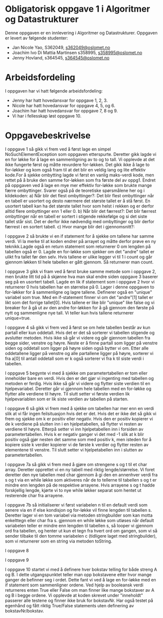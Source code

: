 # Obligatorisk oppgave 1 i Algoritmer og Datastrukturer

Denne oppgaven er en innlevering i Algoritmer og Datastrukturer. 
Oppgaven er levert av følgende studenter:
* Jan Nicole Yao, S362049, s362049@oslomet.no
* Joachim Ivo Di Mattia Martinsen s358995, s358995@oslomet.no
* Jenny Hovland, s364545, s364545@oslomet.no

# Arbeidsfordeling

I oppgaven har vi hatt følgende arbeidsfordeling:
* Jenny har hatt hovedansvar for oppgave 1, 2, 3.
* Nicole har hatt hovedansvar for oppgave 4, 5, og 6.
* Joachim har hatt hovedansvar for oppgave 7, 8 og 9. 
* Vi har i fellesskap løst oppgave 10. 

# Oppgavebeskrivelse

I oppgave 1 så gikk vi frem ved å først lage en simpel NoSuchElementException som oppgaven etterspurte.
Deretter gikk lagde vi en for løkke for å lage en sammenligning av to og to tall. Vi opplevde at det ikke fungerte først 
og måtte revurdere for-løkken. Det gikk ikke å lage to for-løkker og kom også fram til at det blir en veldig lang og 
lite effektiv kode.For å sjekke ombytting lagde vi først en vanlig maks-verdi kode, men rettet på å bruke den samme 
for-løkken som fra første del av oppg1. Endret på oppgaven ved å lage en mye mer effektiv for-løkke som brukte mange 
færre ombyttinger. Svarer også på de teoretiske spørsmålene her og i kildekoden:
a) Når blir det flest ombyttinger?: Det blir flest ombyttinger når en tabell er usortert og desto nærmere det største 
tallet er å stå først. En usortert tabell kan ha det største tallet hvor som helst i rekken og er derfor alltid 
flere ombyttinger enn 1 eller 0.
b) Når blir det færrest?: Det blir færrest ombyttinger når en tabell er sortert i stigende rekkefølge og si det 
siste tallet står sist. Det er derfor ikke nødvendig med ombyttinger og blir derfor færrest i en sortert tabell.
c) Hvor mange blir det i gjennomsnitt?: 

I oppgave 2 så brukte vi en if statement for å sjekke om tallene har samme verdi. Vi la merke til at koden endrer på 
arrayet og måtte derfor prøve en ny teknikk.Lagde også en return statement som returnerer 0 om lengden på tabellen 
også er 0. Lagde en for-løkke som sjekker om det "andre" tallet er ulikt fra tallet før den selv. Hvis tallene er ulike 
legger vi til 1 i count og går gjennom løkken til hele tabellen er gått gjennom. Så returnerer man count.

I oppgave 3 gikk vi fram ved å først bruke samme metode som i oppgave 2, men brukte litt tid på å skjønne hva man 
skal endre siden oppgave 3 baserer seg på en usortert tabell. Lagde en lik if statement som i oppgave 2 hvor vi 
returnerer 0 hvis tabellen har en størrelse på 0. Lager i denne oppgaven to for-løkker for å sammenligne og lagre 
tallene. Definerer også en "unique" variabel som true. Med en if-statement finner vi om det "andre"[1] tallet er likt 
som det forrige tallet[0]. Hvis tallene er like blir "unique" like false og vi breaker for å gå ut av den andre 
for-løkken for å gå gjennom den første på nytt og sammenligne nye tall. Vi teller kun hvis tallene returnerer 
unique=true.

I oppgave 4 så gikk vi frem ved å først se om hele tabellen består av kun partall eller kun oddetall. Hvis det
er det så sorterer vi tabellen stigende og avslutter metoden. Hvis ikke så går vi videre og går gjennom tabellen
fra begge sider, venstre og høyre. Neste er å finne partall som ligger på venstre siden og oddetall som ligger
på høyre siden også bytter vi om. Etter alle oddetallene ligger på venstre og alle partallene ligger på høyre,
sorterer vi fra a[0] til antall oddetall som er k også sorterer vi fra k til siste verdi i tabellen.

I oppgave 5 begynte vi med å sjekke om parametertabellen er tom eller inneholder bare en verdi. Hvis den er det
gjør vi ingenting med tabellen og metoden er ferdig. Hvis ikke så går vi videre og flytter siste verdien til en
hjelpevariabel. Deretter går vi gjennom hele tabellen med en for-løkke og flytter alle verdiene til høyre.
Til slutt setter vi første verdien lik hjelpevariablen som er lik siste verdien av tabellen på starten.

I oppgave 6 så gikk vi frem med å sjekke om tabellen har mer enn en verdi slik at vi får ingen feilsituasjon hvis
det er det. Hvis det er ikke det så gikk vi frem og sjekke om k er positiv eller negativ. Hvis den er positiv 
kopierer vi de k verdiene på slutten inn i en hjelpetabellen, så flytter vi resten av verdiene til høyre. Etterpå
setter vi inn hjelpetabellen inn i forsiden av parametertabellen. Hvis k er negativ ganger vi det med -1 slik at
k blir positiv også gjør nesten det samme som med positiv k, men isteden for å kopiere siste k verdier kopierer vi
de første k verdier og flytter resten av elementene til venstre. Til slutt setter vi hjelpetabellen inn i slutten
av parametertabellen.

I oppgave 7a så gikk vi frem med å gjøre om strengene s og t til et char array. Deretter opprettet vi en ny tabell med 
riktig lengde/størrelse. Vi foret deretter den nye tabellen med char gjennom å gi den en annenhver verdi fra s og t via
en while løkke som aktiveres når de to tellerne til tabellen s og t er mindre enn lengden på de respektive arrayene. 
Hvis arrayene s og t hadde forskjellig lengde, kjørte vi to nye while løkker separat som hentet ut resterende char fra 
arrayene. 

I oppgave 7b så initialiserer vi først variabelen n til en default verdi som senere via en if else kondisjon og 
for-løkke vil finne lengden til tabellen s. Deretter lager vi en tom variabel via metoden stringbuilder som kan motta
enkelttegn eller char fra s. gjennom en while løkke som utløses når default variabelen teller er mindre enn lengden til 
tabellen s, så looper vi gjennom ord fra tabellen, og henter ut kun et tegn fra hvert ord om gangen, som vi så sender
tilbake til den tomme variabelen c (tidligere laget med stringbuilder), som vi returnerer som en string via metoden 
toString.

I oppgave 8

I oppgave 9

I oppgave 10 startet vi med å definere hver bokstav telling for både streng A og B. I dette utgangspunktet teller man 
opp bokstavene etter hvor mange ganger de befinner seg i ordet. Dette fant vi ved å lage en for-løkke med en if 
statement som sammenligner ordene. Ved hjelp av booleansk verdi returneres enten True eller False om man finner like 
mange bokstaver av A og B i begge ordene. Vi opplevde at koden skrevet under "inneholdt" passerer alle testene og
finner ikke bruk for bokstavNr. Har også testet på egenhånd og fått riktig True/False statements uten definering
av bokstavNr/bokstav. 